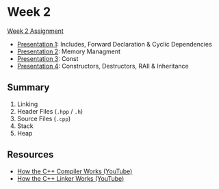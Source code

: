 # Week 2
[Week 2 Assignment](week2.pdf)

- [Presentation 1](presentation-1.pdf): Includes, Forward Declaration & Cyclic Dependencies
- [Presentation 2](presentation-2.pdf): Memory Managment
- [Presentation 3](presentation-3.pdf): Const
- [Presentation 4](presentation-4.pdf): Constructors, Destructors, RAII & Inheritance

## Summary
1. Linking
2. Header Files (`.hpp` / `.h`)
3. Source Files (`.cpp`)
4. Stack
5. Heap

## Resources
- [How the C++ Compiler Works (YouTube)](https://www.youtube.com/watch?v=3tIqpEmWMLI)
- [How the C++ Linker Works (YouTube)](https://www.youtube.com/watch?v=H4s55GgAg0I)
